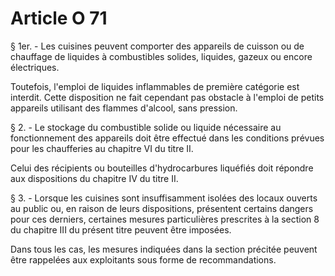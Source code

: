 # Article O 71

§ 1er. - Les cuisines peuvent comporter des appareils de cuisson ou de chauffage de liquides à combustibles solides, liquides, gazeux ou encore électriques.

Toutefois, l'emploi de liquides inflammables de première catégorie est interdit. Cette disposition ne fait cependant pas obstacle à l'emploi de petits appareils utilisant des flammes d'alcool, sans pression.

§ 2. - Le stockage du combustible solide ou liquide nécessaire au fonctionnement des appareils doit être effectué dans les conditions prévues pour les chaufferies au chapitre VI du titre II.

Celui des récipients ou bouteilles d'hydrocarbures liquéfiés doit répondre aux dispositions du chapitre IV du titre II.

§ 3. - Lorsque les cuisines sont insuffisamment isolées des locaux ouverts au public ou, en raison de leurs dispositions, présentent certains dangers pour ces derniers, certaines mesures particulières prescrites à la section 8 du chapitre III du présent titre peuvent être imposées.

Dans tous les cas, les mesures indiquées dans la section précitée peuvent être rappelées aux exploitants sous forme de recommandations.
